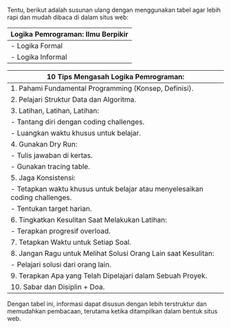 Tentu, berikut adalah susunan ulang dengan menggunakan tabel agar lebih rapi dan mudah dibaca di dalam situs web:

| **Logika Pemrograman: Ilmu Berpikir** |
|--------------------------------------|
| - Logika Formal                      |
| - Logika Informal                    |

| **10 Tips Mengasah Logika Pemrograman:** |
|------------------------------------------|
| 1. Pahami Fundamental Programming (Konsep, Definisi). |
| 2. Pelajari Struktur Data dan Algoritma. |
| 3. Latihan, Latihan, Latihan:           |
|    - Tantang diri dengan coding challenges. |
|    - Luangkan waktu khusus untuk belajar. |
| 4. Gunakan Dry Run:                    |
|    - Tulis jawaban di kertas.           |
|    - Gunakan tracing table.             |
| 5. Jaga Konsistensi:                   |
|    - Tetapkan waktu khusus untuk belajar atau menyelesaikan coding challenges. |
|    - Tentukan target harian.           |
| 6. Tingkatkan Kesulitan Saat Melakukan Latihan: |
|    - Terapkan progresif overload.      |
| 7. Tetapkan Waktu untuk Setiap Soal.  |
| 8. Jangan Ragu untuk Melihat Solusi Orang Lain saat Kesulitan: |
|    - Pelajari solusi dari orang lain.  |
| 9. Terapkan Apa yang Telah Dipelajari dalam Sebuah Proyek. |
| 10. Sabar dan Disiplin + Doa.          |

Dengan tabel ini, informasi dapat disusun dengan lebih terstruktur dan memudahkan pembacaan, terutama ketika ditampilkan dalam bentuk situs web.
